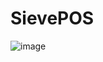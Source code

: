 # SievePOS

![image](https://user-images.githubusercontent.com/46717148/194488063-41921553-d7f7-40ad-b47c-d1374c37dae4.png)
